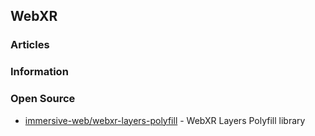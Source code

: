 ## WebXR


### Articles



### Information



### Open Source
- [immersive-web/webxr-layers-polyfill](https://github.com/immersive-web/webxr-layers-polyfill) - WebXR Layers Polyfill library






